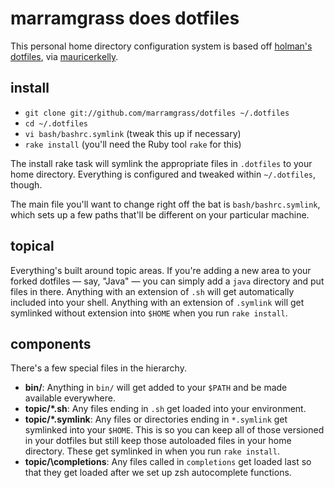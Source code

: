# marramgrass does dotfiles

This personal home directory configuration system is based off [holman's dotfiles](https://github.com/holman/dotfiles),
via [mauricerkelly](https://github.com/mauricerkelly/dotfiles).

## install

- `git clone git://github.com/marramgrass/dotfiles ~/.dotfiles`
- `cd ~/.dotfiles`
- `vi bash/bashrc.symlink` (tweak this up if necessary)
- `rake install` (you'll need the Ruby tool `rake` for this)

The install rake task will symlink the appropriate files in `.dotfiles` to your
home directory. Everything is configured and tweaked within `~/.dotfiles`,
though.

The main file you'll want to change right off the bat is `bash/bashrc.symlink`,
which sets up a few paths that'll be different on your particular machine.

## topical

Everything's built around topic areas. If you're adding a new area to your
forked dotfiles — say, "Java" — you can simply add a `java` directory and put
files in there. Anything with an extension of `.sh` will get automatically
included into your shell. Anything with an extension of `.symlink` will get
symlinked without extension into `$HOME` when you run `rake install`.

## components

There's a few special files in the hierarchy.

- **bin/**: Anything in `bin/` will get added to your `$PATH` and be made
  available everywhere.
- **topic/\*.sh**: Any files ending in `.sh` get loaded into your
  environment.
- **topic/\*.symlink**: Any files or directories ending in `*.symlink` get symlinked into
  your `$HOME`. This is so you can keep all of those versioned in your dotfiles
  but still keep those autoloaded files in your home directory. These get
  symlinked in when you run `rake install`.
- **topic/\completions**: Any files called in `completions` get loaded
  last so that they get loaded after we set up zsh autocomplete functions.

